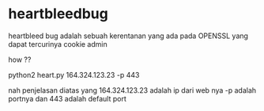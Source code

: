 # heartbleedbug
heartbleed bug adalah sebuah kerentanan yang ada pada OPENSSL yang dapat tercurinya cookie admin


how ??


python2 heart.py 164.324.123.23 -p 443

nah penjelasan diatas yang 164.324.123.23 adalah ip dari web nya -p adalah portnya dan 443 adalah default port
